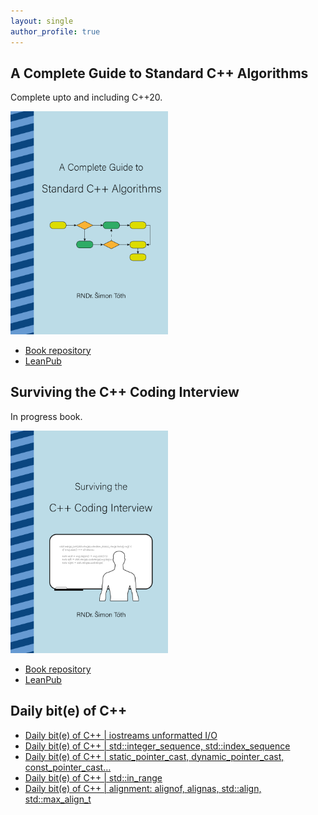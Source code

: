 ```yaml
---
layout: single
author_profile: true
---
```


## A Complete Guide to Standard C++ Algorithms

Complete upto and including C++20.

[<img src="assets/images/book_algorithms_cover.png" width="50%">](https://leanpub.com/cpp-algorithms-guide)

- [Book repository](https://github.com/HappyCerberus/book-cpp-algorithms)
- [LeanPub](https://leanpub.com/cpp-algorithms-guide)

## Surviving the C++ Coding Interview

In progress book.

[<img src="assets/images/book_coding_interview_cover.png" width="50%">](https://leanpub.com/cpp-coding-interview)

- [Book repository](https://leanpub.com/cpp-coding-interview)
- [LeanPub](https://leanpub.com/cpp-coding-interview)

## Daily bit(e) of C++

<ul>
<!-- SUBSTACK:START --><li><a href="https://medium.com/@simontoth/daily-bit-e-of-c-iostreams-unformatted-i-o-ff9397646b31?source=rss-1e1de1006a93------2">Daily bit&lpar;e&rpar; of C++ | iostreams unformatted I/O</a></li><li><a href="https://medium.com/@simontoth/daily-bit-e-of-c-std-integer-sequence-std-index-sequence-70fc6d2cef15?source=rss-1e1de1006a93------2">Daily bit&lpar;e&rpar; of C++ | std::integer_sequence, std::index_sequence</a></li><li><a href="https://medium.com/@simontoth/daily-bit-e-of-c-static-pointer-cast-dynamic-pointer-cast-const-pointer-cast-5e275c8a4eed?source=rss-1e1de1006a93------2">Daily bit&lpar;e&rpar; of C++ | static_pointer_cast, dynamic_pointer_cast, const_pointer_cast…</a></li><li><a href="https://medium.com/@simontoth/daily-bit-e-of-c-std-in-range-90413ec3ec7f?source=rss-1e1de1006a93------2">Daily bit&lpar;e&rpar; of C++ | std::in_range</a></li><li><a href="https://medium.com/@simontoth/daily-bit-e-of-c-alignment-alignof-alignas-std-align-std-max-align-t-c4e614557ed8?source=rss-1e1de1006a93------2">Daily bit&lpar;e&rpar; of C++ | alignment: alignof, alignas, std::align, std::max_align_t</a></li><!-- SUBSTACK:END -->
</ul>